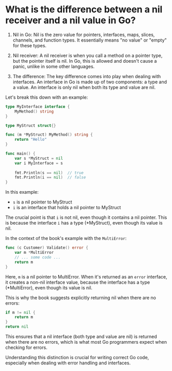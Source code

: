 # What is the difference between a nil receiver and a nil value in Go?

1. Nil in Go:
   Nil is the zero value for pointers, interfaces, maps, slices, channels, and function types. It essentially means "no value" or "empty" for these types.

2. Nil receiver:
   A nil receiver is when you call a method on a pointer type, but the pointer itself is nil. In Go, this is allowed and doesn't cause a panic, unlike in some other languages.

3. The difference:
   The key difference comes into play when dealing with interfaces. An interface in Go is made up of two components: a type and a value. An interface is only nil when both its type and value are nil.

Let's break this down with an example:

```go
type MyInterface interface {
    MyMethod() string
}

type MyStruct struct{}

func (m *MyStruct) MyMethod() string {
    return "Hello"
}

func main() {
    var s *MyStruct = nil
    var i MyInterface = s
    
    fmt.Println(s == nil)  // true
    fmt.Println(i == nil)  // false
}
```

In this example:

- `s` is a nil pointer to MyStruct
- `i` is an interface that holds a nil pointer to MyStruct

The crucial point is that `i` is not nil, even though it contains a nil pointer. This is because the interface `i` has a type (*MyStruct), even though its value is nil.

In the context of the book's example with the `MultiError`:

```go
func (c Customer) Validate() error {
    var m *MultiError
    // ... some code ...
    return m
}
```

Here, `m` is a nil pointer to MultiError. When it's returned as an `error` interface, it creates a non-nil interface value, because the interface has a type (*MultiError), even though its value is nil.

This is why the book suggests explicitly returning nil when there are no errors:

```go
if m != nil {
    return m
}
return nil
```

This ensures that a nil interface (both type and value are nil) is returned when there are no errors, which is what most Go programmers expect when checking for errors.

Understanding this distinction is crucial for writing correct Go code, especially when dealing with error handling and interfaces.
